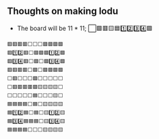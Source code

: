 ## Thoughts on making lodu
- The board will be 11 * 11;
⬜️🟩🟥🟨🟦1️⃣2️⃣3️⃣4️⃣🟪
```
🟥🟥🟥🟥⬜️⬜️⬜️🟩🟩🟩🟩
🟥1️⃣2️⃣🟥⬜️🟩🟩🟩1️⃣2️⃣🟩
🟥3️⃣4️⃣🟥⬜️🟩⬜️🟩3️⃣4️⃣🟩
🟥🟥🟥🟥⬜️🟩⬜️🟩🟩🟩🟩
⬜️🟥⬜️⬜️⬜️🟩⬜️⬜️⬜️⬜️⬜️
⬜️🟥🟥🟥🟥🟪🟨🟨🟨🟨⬜️
⬜️⬜️⬜️⬜️⬜️🟦⬜️⬜️⬜️🟨⬜️
🟦🟦🟦🟦⬜️🟦⬜️🟨🟨🟨🟨
🟦1️⃣2️⃣🟦⬜️🟦⬜️🟨1️⃣2️⃣🟨
🟦3️⃣4️⃣🟦🟦🟦⬜️🟨3️⃣4️⃣🟨
🟦🟦🟦🟦⬜️⬜️⬜️🟨🟨🟨🟨
```